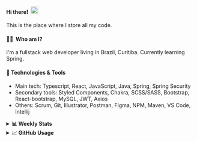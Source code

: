 #### Hi there!&nbsp;&nbsp;<img src="https://media.giphy.com/media/hvRJCLFzcasrR4ia7z/giphy.gif" width="20px">
This is the place where I store all my code.

#### 👨‍💻 &nbsp;Who am I?
I'm a fullstack web developer living in Brazil, Curitiba. Currently learning Spring.

#### 🔧&nbsp;Technologies & Tools
- Main tech: Typescript, React, JavaScript, Java, Spring, Spring Security </br>
- Secondary tools: Styled Components, Chakra, SCSS/SASS, Bootstrap, React-bootstrap, MySQL, JWT, Axios </br>
- Others: Scrum, Git, Illustrator, Postman, Figma, NPM, Maven, VS Code, Intellij </br> 


<details>
  <summary><b> 📊&nbsp;Weekly Stats</b></summary>
<!--START_SECTION:waka-->

```text
TypeScript       35 hrs 20 mins  █████████████████████░░░░   84.13 %
Java             4 hrs 13 mins   ██▓░░░░░░░░░░░░░░░░░░░░░░   10.05 %
JSON             1 hr 38 mins    █░░░░░░░░░░░░░░░░░░░░░░░░   03.91 %
XML              27 mins         ▒░░░░░░░░░░░░░░░░░░░░░░░░   01.08 %
Text             6 mins          ░░░░░░░░░░░░░░░░░░░░░░░░░   00.25 %
Bash             5 mins          ░░░░░░░░░░░░░░░░░░░░░░░░░   00.23 %
```

<!--END_SECTION:waka-->
</details>

<details>
  <summary>&#x1f4c8;<b> GitHub Usage</b></summary>
  
[![Top Langs](https://github-readme-stats.vercel.app/api/top-langs/?username=gxlpes&&langs_count=9&layout=compact)](https://github.com/anuraghazra/github-readme-stats)

</details>
